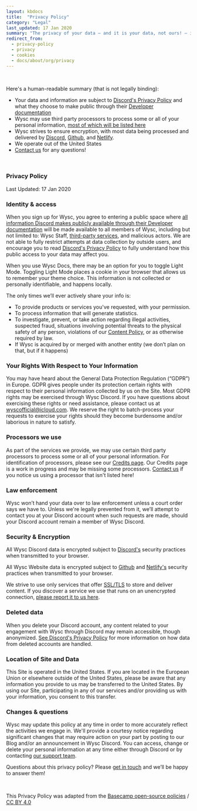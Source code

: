 ```yaml
---
layout: kbdocs
title:  "Privacy Policy"
category: "Legal"
last_updated: 17 Jan 2020
summary: "The privacy of your data — and it is your data, not ours! — is at your perusal. Here's how we'll try to protect your data from the wild Internet west."
redirect_from:
  - privacy-policy
  - privacy
  - cookies
  - docs/about/org/privacy
---
```


<br>
<style>
.docspbody ul > li {
    margin-bottom: 0.5em;
}
</style>

Here's a human-readable summary (that is not legally binding):
- Your data and information are subject to [Discord's Privacy Policy](https://discordapp.com/privacy) and what they choose to make public through their [Developer documentation](https://discordapp.com/developers/docs/intro)
- Wysc may use third party processors to process some or all of your personal information, [most of which will be listed here](credits)
- Wysc strives to ensure encryption, with most data being processed and delivered by [Discord](https://discordapp.com/privacy), [Github](https://github.com/security), and [Netlify](https://www.netlify.com/security/).
- We operate out of the United States
- [Contact us](../org/contact) for any questions!

<br>

### Privacy Policy

Last Updated: 17 Jan 2020

### Identity & access

When you sign up for Wysc, you agree to entering a public space where [all information Discord makes publicly available through their Developer documentation](https://discordapp.com/developers/docs/intro) will be made available to all members of Wysc, including but not limited to: Wysc Staff, [third-party services](credits), and malicious actors. We are not able to fully restrict attempts at data collection by outside users, and encourage you to read [Discord's Privacy Policy](https://discordapp.com/privacy) to fully understand how this public access to your data may affect you.

When you use Wysc Docs, there may be an option for you to toggle Light Mode. Toggling Light Mode places a cookie in your browser that allows us to remember your theme choice. This information is not collected or personally identifiable, and happens locally.

The only times we’ll ever actively share your info is:

- To provide products or services you've requested, with your permission.
- To process information that will generate statistics.
- To investigate, prevent, or take action regarding illegal activities, suspected fraud, situations involving potential threats to the physical safety of any person, violations of our [Content Policy](../../discord/content/1), or as otherwise required by law.
- If Wysc is acquired by or merged with another entity (we don’t plan on that, but if it happens)


### Your Rights With Respect to Your Information

You may have heard about the General Data Protection Regulation (“GDPR”) in Europe. GDPR gives people under its protection certain rights with respect to their personal information collected by us on the Site. Most GDPR rights may be exercised through Wysc Discord. If you have questions about exercising these rights or need assistance, please contact us at [wyscofficial@icloud.com](../org/contact). We reserve the right to batch-process your requests to exercise your rights should they become burdensome and/or laborious in nature to satisfy.


### Processors we use

As part of the services we provide, we may use certain third party processors to process some or all of your personal information. For identification of processors, please see our [Credits page](credits). Our Credits page is a work in progress and may be missing some processors. [Contact us](../org/contact) if you notice us using a processor that isn't listed here!


### Law enforcement

Wysc won’t hand your data over to law enforcement unless a court order says we have to. Unless we're legally prevented from it, we’ll attempt to contact you at your Discord account when such requests are made, should your Discord account remain a member of Wysc Discord.


### Security & Encryption

All Wysc Discord data is encrypted subject to [Discord's](https://discordapp.com/privacy) security practices when transmitted to your browser.

All Wysc Website data is encrypted subject to [Github](https://github.com/security) and [Netlify's](https://www.netlify.com/security/) security practices when transmitted to your browser.

We strive to use only services that offer [SSL/TLS](https://en.wikipedia.org/wiki/Transport_Layer_Security) to store and deliver content. If you discover a service we use that runs on an unencrypted connection, [please report it to us here](../org/contact).


### Deleted data

When you delete your Discord account, any content related to your engagement with Wysc through Discord may remain accessible, though anonymized. [See Discord's Privacy Policy](https://discordapp.com/privacy) for more information on how data from deleted accounts are handled.


### Location of Site and Data

This Site is operated in the United States. If you are located in the European Union or elsewhere outside of the United States, please be aware that any information you provide to us may be transferred to the United States. By using our Site, participating in any of our services and/or providing us with your information, you consent to this transfer.


### Changes & questions

Wysc may update this policy at any time in order to more accurately reflect the activities we engage in. We'll provide a courtesy notice regarding significant changes that may require action on your part by posting to our Blog and/or an announcement in Wysc Discord. You can access, change or delete your personal information at any time either through Discord or by contacting [our support team](../org/contact).

Questions about this privacy policy? Please [get in touch](../org/contact) and we’ll be happy to answer them!

<br>

This Privacy Policy was adapted from the [Basecamp open-source policies](https://github.com/basecamp/policies) / [CC BY 4.0](https://creativecommons.org/licenses/by/4.0/)